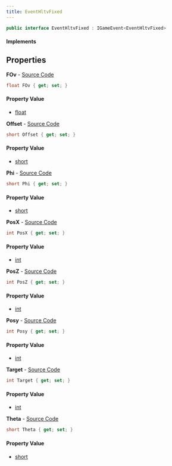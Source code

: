 ```yaml
---
title: EventHltvFixed
---
```


```csharp
public interface EventHltvFixed : IGameEvent<EventHltvFixed>
```

#### Implements

## Properties

**FOv** - [Source Code](https://github.com/swiftly-solution/swiftlys2/blob/master/managed/src/SwiftlyS2.Generated/GameEvents/Interfaces/EventHltvFixed.cs#L55)

```csharp
float FOv { get; set; }
```

#### Property Value

- [float](https://learn.microsoft.com/dotnet/api/system.single)

**Offset** - [Source Code](https://github.com/swiftly-solution/swiftlys2/blob/master/managed/src/SwiftlyS2.Generated/GameEvents/Interfaces/EventHltvFixed.cs#L50)

```csharp
short Offset { get; set; }
```

#### Property Value

- [short](https://learn.microsoft.com/dotnet/api/system.int16)

**Phi** - [Source Code](https://github.com/swiftly-solution/swiftlys2/blob/master/managed/src/SwiftlyS2.Generated/GameEvents/Interfaces/EventHltvFixed.cs#L45)

```csharp
short Phi { get; set; }
```

#### Property Value

- [short](https://learn.microsoft.com/dotnet/api/system.int16)

**PosX** - [Source Code](https://github.com/swiftly-solution/swiftlys2/blob/master/managed/src/SwiftlyS2.Generated/GameEvents/Interfaces/EventHltvFixed.cs#L23)

```csharp
int PosX { get; set; }
```

#### Property Value

- [int](https://learn.microsoft.com/dotnet/api/system.int32)

**PosZ** - [Source Code](https://github.com/swiftly-solution/swiftlys2/blob/master/managed/src/SwiftlyS2.Generated/GameEvents/Interfaces/EventHltvFixed.cs#L33)

```csharp
int PosZ { get; set; }
```

#### Property Value

- [int](https://learn.microsoft.com/dotnet/api/system.int32)

**Posy** - [Source Code](https://github.com/swiftly-solution/swiftlys2/blob/master/managed/src/SwiftlyS2.Generated/GameEvents/Interfaces/EventHltvFixed.cs#L28)

```csharp
int Posy { get; set; }
```

#### Property Value

- [int](https://learn.microsoft.com/dotnet/api/system.int32)

**Target** - [Source Code](https://github.com/swiftly-solution/swiftlys2/blob/master/managed/src/SwiftlyS2.Generated/GameEvents/Interfaces/EventHltvFixed.cs#L62)

```csharp
int Target { get; set; }
```

#### Property Value

- [int](https://learn.microsoft.com/dotnet/api/system.int32)

**Theta** - [Source Code](https://github.com/swiftly-solution/swiftlys2/blob/master/managed/src/SwiftlyS2.Generated/GameEvents/Interfaces/EventHltvFixed.cs#L40)

```csharp
short Theta { get; set; }
```

#### Property Value

- [short](https://learn.microsoft.com/dotnet/api/system.int16)

